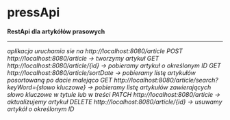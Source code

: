 # pressApi
**RestApi dla artykółów prasowych**
***
*aplikacja uruchamia sie na http://localhost:8080/article*
*POST http://localhost:8080/article -> tworzymy artykuł*
*GET http://localhost:8080/article/{id} -> pobieramy artykuł o określonym ID*
*GET http://localhost:8080/article/sortDate -> pobieramy listę artykułów posortowaną po dacie malejąco*
*GET http://localhost:8080/article/search?keyWord={słowo kluczowe} -> pobieramy listę artykułów zawierających słowo kluczowe w tytule lub w treści*
*PATCH http://localhost:8080/article -> aktualizujemy artykuł*
*DELETE http://localhost:8080/article/{id} -> usuwamy artykół o określonym ID*
